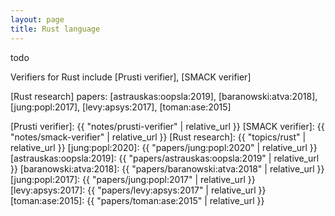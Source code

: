 ```yaml
---
layout: page
title: Rust language
---
```


todo

Verifiers for Rust include
[Prusti verifier],
[SMACK verifier]

[Rust research] papers:
[astrauskas:oopsla:2019],
[baranowski:atva:2018],
[jung:popl:2017],
[levy:apsys:2017],
[toman:ase:2015]

[Prusti verifier]: {{ "notes/prusti-verifier" | relative_url }}
[SMACK verifier]: {{ "notes/smack-verifier" | relative_url }}
[Rust research]: {{ "topics/rust" | relative_url }}
[jung:popl:2020]: {{ "papers/jung:popl:2020" | relative_url }}
[astrauskas:oopsla:2019]: {{ "papers/astrauskas:oopsla:2019" | relative_url }}
[baranowski:atva:2018]: {{ "papers/baranowski:atva:2018" | relative_url }}
[jung:popl:2017]: {{ "papers/jung:popl:2017" | relative_url }}
[levy:apsys:2017]: {{ "papers/levy:apsys:2017" | relative_url }}
[toman:ase:2015]: {{ "papers/toman:ase:2015" | relative_url }}

